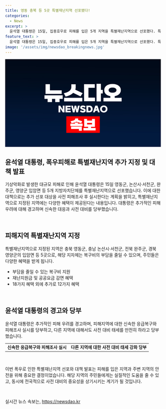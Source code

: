 ```yaml
---
title: 영동 충북 등 5곳 특별재난지역 선포됐다!
categories:
  - News
excerpt: >
  윤석열 대통령은 15일, 집중호우로 피해를 입은 5개 지역을 특별재난지역으로 선포했다. 특별재난지역으로 지정된 지역은 부담해야 하는 복구비의 일부를 국비로 받을 수 있으며, 주민들은 다양한 혜택을 받을 수 있다. 대통령은 추가적인 피해 우려를 표명하고, 신속한 대비를 당부했다. (150자)
feature_text: >
  윤석열 대통령은 15일, 집중호우로 피해를 입은 5개 지역을 특별재난지역으로 선포했다. 특별재난지역으로 지정된 지역은 부담해야 하는 복구비의 일부를 국비로 받을 수 있으며, 주민들은 다양한 혜택을 받을 수 있다. 대통령은 추가적인 피해 우려를 표명하고, 신속한 대비를 당부했다. (150자)
image: '/assets/img/newsdao_breakingnews.jpg'
---
```


<p><img src="/assets/img/newsdao_breakingnews.jpg" alt="bookingtag 속보" /></p>

<h2 data-ke-size="size26">윤석열 대통령, 폭우피해로 특별재난지역 추가 지정 및 대책 발표</h2>

<p>기상악화로 발생한 대규모 피해로 인해 윤석열 대통령은 15일 영동군, 논산시·서천군, 완주군, 영양군 입암면 등 5개 지방자치단체를 특별재난지역으로 선포했습니다. 이에 대한 대책으로는 추가 선포 대상을 사전 피해조사 후 실시한다는 계획을 밝히고, 특별재난지역으로 지정된 지역에는 다양한 혜택이 제공된다는 내용입니다. 대통령은 추가적인 피해 우려에 대해 경고하며 신속한 대응과 사전 대비를 당부했습니다.</p>

<p data-ke-size="size16">&nbsp;</p>

<h2>피해지역 특별재난지역 지정</h2>

<p>특별재난지역으로 지정된 지역은 충북 영동군, 충남 논산시·서천군, 전북 완주군, 경북 영양군의 입암면 등 5곳으로, 해당 지자체는 복구비의 부담을 줄일 수 있으며, 주민들은 다양한 혜택을 받게 됩니다.</p>

<ul>
  <li>부담을 줄일 수 있는 복구비 지원</li>
  <li>재난지원금 및 공공요금 감면 혜택</li>
  <li>18가지 혜택 외에 추가로 12가지 혜택</li>
</ul>

<p data-ke-size="size16">&nbsp;</p>

<h2>윤석열 대통령의 경고와 당부</h2>

<p>윤석열 대통령은 추가적인 피해 우려를 경고하며, 피해지역에 대한 신속한 응급복구와 피해조사 실시를 당부하고, 다른 지역에 대해서도 사전 대비 태세를 만전히 하라고 당부했습니다.</p>

<table>
  <tr>
    <td style="text-align: center; height: 17px;"><b>신속한 응급복구와 피해조사 실시</b></td>
    <td style="text-align: center; height: 17px;"><b>다른 지역에 대한 사전 대비 태세 강화 당부</b></td>
  </tr>
</table>

<p data-ke-size="size16">&nbsp;</p>

<p>이번 폭우로 인한 특별재난지역 선포와 대책 발표는 피해를 입은 지역과 주변 지역의 안전을 위해 중요한 결정이었습니다. 해당 지역의 주민들에게는 실질적인 도움을 줄 수 있고, 동시에 전국적으로 사전 대비의 중요성을 상기시키는 계기가 될 것입니다.</p>

<p data-ke-size="size16">&nbsp;</p>
실시간 뉴스 속보는, <a href="https://newsdao.kr" rel="dofollow">https://newsdao.kr</a>


